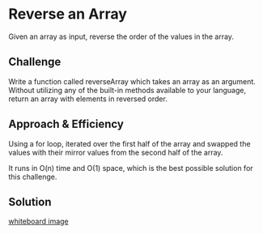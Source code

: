 # Reverse an Array

Given an array as input, reverse the order of the values in the array.

## Challenge

Write a function called reverseArray which takes an array as an argument. Without utilizing any of the built-in methods available to your language, return an array with elements in reversed order.

## Approach & Efficiency

Using a for loop, iterated over the first half of the array and swapped the values with their mirror values from the second half of the array.

It runs in O(n) time and O(1) space, which is the best possible solution for this challenge.

## Solution

[whiteboard image](./assets/array_reverse.jpg)